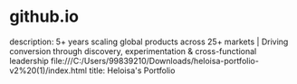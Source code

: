 # github.io
description: 5+ years scaling global products across 25+ markets | Driving conversion through discovery, experimentation &amp; cross-functional leadership
file:///C:/Users/99839210/Downloads/heloisa-portfolio-v2%20(1)/index.html
title: Heloisa's Portfolio
